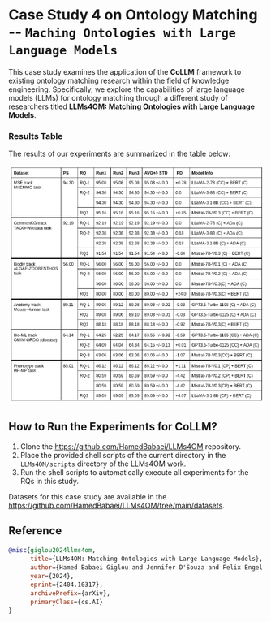 # Case Study 4 on Ontology Matching -- `Maching Ontologies with Large Language Models`

This case study examines the application of the **CoLLM** framework to existing ontology matching research within the field of knowledge engineering. Specifically, we explore the capabilities of large language models (LLMs) for ontology matching through a different study of researchers titled **LLMs4OM: Matching Ontologies with Large Language Models**.



### Results Table
The results of our experiments are summarized in the table below:

<img src="../../images/case-study-3-results-table.png" alt="case-study-4-results-table" width="800"/>

## How to Run the Experiments for CoLLM?

1. Clone the https://github.com/HamedBabaei/LLMs4OM repository.
2. Place the provided shell scripts of the current directory in the `LLMs4OM/scripts` directory of the LLMs4OM work.
3. Run the shell scripts to automatically execute all experiments for the RQs in this study.


Datasets for this case study are available in the https://github.com/HamedBabaei/LLMs4OM/tree/main/datasets.

## Reference
```bibtex
@misc{giglou2024llms4om,
      title={LLMs4OM: Matching Ontologies with Large Language Models},
      author={Hamed Babaei Giglou and Jennifer D'Souza and Felix Engel and Sören Auer},
      year={2024},
      eprint={2404.10317},
      archivePrefix={arXiv},
      primaryClass={cs.AI}
}
```

